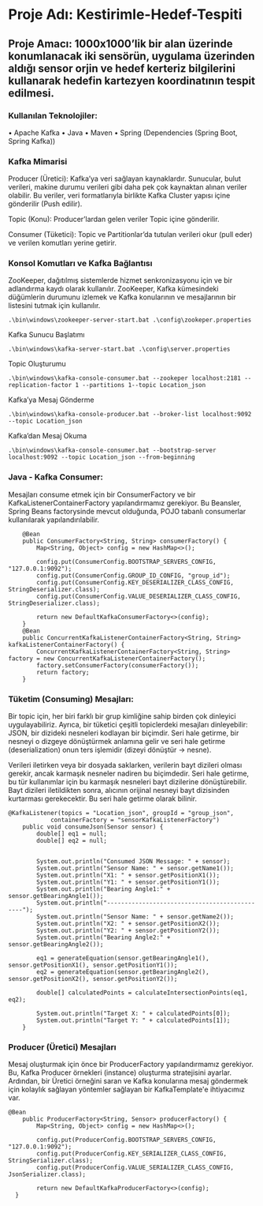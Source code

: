 # Proje Adı: Kestirimle-Hedef-Tespiti
## Proje Amacı: 1000x1000’lik bir alan üzerinde konumlanacak iki sensörün, uygulama üzerinden aldığı sensor orjin ve hedef kerteriz bilgilerini kullanarak hedefin kartezyen koordinatının tespit edilmesi.

### Kullanılan Teknolojiler:
•	Apache Kafka
•	Java 
•	Maven
•	Spring (Dependencies (Spring Boot, Spring Kafka))
    
### Kafka Mimarisi
Producer (Üretici): Kafka’ya veri sağlayan kaynaklardır. Sunucular, bulut verileri, makine durumu verileri gibi daha pek çok kaynaktan alınan veriler olabilir. Bu veriler, veri formatlarıyla birlikte Kafka Cluster yapısı içine gönderilir (Push edilir).

Topic (Konu): Producer’lardan gelen veriler Topic içine gönderilir. 

Consumer (Tüketici): Topic ve Partitionlar’da tutulan verileri okur (pull eder) ve verilen komutları yerine getirir.
### Konsol Komutları ve Kafka Bağlantısı
ZooKeeper, dağıtılmış sistemlerde hizmet senkronizasyonu için ve bir adlandırma kaydı olarak kullanılır. ZooKeeper, Kafka kümesindeki düğümlerin durumunu izlemek ve Kafka konularının ve mesajlarının bir listesini tutmak için kullanılır.
``` 
.\bin\windows\zookeeper-server-start.bat .\config\zookeper.properties
```
Kafka Sunucu Başlatımı
```
.\bin\windows\kafka-server-start.bat .\config\server.properties
```
Topic Oluşturumu
```
.\bin\windows\kafka-console-consumer.bat --zookeper localhost:2181 --replication-factor 1 --partitions 1--topic Location_json
```
Kafka’ya Mesaj Gönderme
```
.\bin\windows\kafka-console-producer.bat --broker-list localhost:9092 --topic Location_json
```
Kafka’dan Mesaj Okuma
```
.\bin\windows\kafka-console-consumer.bat --bootstrap-server localhost:9092 --topic Location_json --from-beginning
```

### Java - Kafka Consumer:
Mesajları consume etmek için bir ConsumerFactory ve bir KafkaListenerContainerFactory yapılandırmamız gerekiyor. Bu Beansler, Spring Beans factorysinde mevcut olduğunda, POJO tabanlı consumerlar kullanılarak yapılandırılabilir.
```
    @Bean
    public ConsumerFactory<String, String> consumerFactory() {
        Map<String, Object> config = new HashMap<>();

        config.put(ConsumerConfig.BOOTSTRAP_SERVERS_CONFIG, "127.0.0.1:9092");
        config.put(ConsumerConfig.GROUP_ID_CONFIG, "group_id");
        config.put(ConsumerConfig.KEY_DESERIALIZER_CLASS_CONFIG, StringDeserializer.class);
        config.put(ConsumerConfig.VALUE_DESERIALIZER_CLASS_CONFIG, StringDeserializer.class);

        return new DefaultKafkaConsumerFactory<>(config);
    }
    @Bean
    public ConcurrentKafkaListenerContainerFactory<String, String> kafkaListenerContainerFactory() {
        ConcurrentKafkaListenerContainerFactory<String, String> factory = new ConcurrentKafkaListenerContainerFactory();
        factory.setConsumerFactory(consumerFactory());
        return factory;
    }
```
### Tüketim (Consuming) Mesajları:
Bir topic için, her biri farklı bir grup kimliğine sahip birden çok dinleyici uygulayabiliriz. Ayrıca, bir tüketici çeşitli topiclerdeki mesajları dinleyebilir:
JSON, bir dizideki nesneleri kodlayan bir biçimdir. Seri hale getirme, bir nesneyi o dizgeye dönüştürmek anlamına gelir ve seri hale getirme (deserialization) onun ters işlemidir (dizeyi dönüştür -> nesne).

Verileri iletirken veya bir dosyada saklarken, verilerin bayt dizileri olması gerekir, ancak karmaşık nesneler nadiren bu biçimdedir. Seri hale getirme, bu tür kullanımlar için bu karmaşık nesneleri bayt dizilerine dönüştürebilir. Bayt dizileri iletildikten sonra, alıcının orijinal nesneyi bayt dizisinden kurtarması gerekecektir. Bu seri hale getirme olarak bilinir.
```
@KafkaListener(topics = "Location_json", groupId = "group_json",
            containerFactory = "sensorKafkaListenerFactory")
    public void consumeJson(Sensor sensor) {
        double[] eq1 = null;
        double[] eq2 = null;


        System.out.println("Consumed JSON Message: " + sensor);
        System.out.println("Sensor Name: " + sensor.getName1());
        System.out.println("X1: " + sensor.getPositionX1());
        System.out.println("Y1: " + sensor.getPositionY1());
        System.out.println("Bearing Angle1:" + sensor.getBearingAngle1());
        System.out.println("----------------------------------------------");
        System.out.println("Sensor Name: " + sensor.getName2());
        System.out.println("X2: " + sensor.getPositionX2());
        System.out.println("Y2: " + sensor.getPositionY2());
        System.out.println("Bearing Angle2:" + sensor.getBearingAngle2());

        eq1 = generateEquation(sensor.getBearingAngle1(), sensor.getPositionX1(), sensor.getPositionY1());
        eq2 = generateEquation(sensor.getBearingAngle2(), sensor.getPositionX2(), sensor.getPositionY2());

        double[] calculatedPoints = calculateIntersectionPoints(eq1, eq2);

        System.out.println("Target X: " + calculatedPoints[0]);
        System.out.println("Target Y: " + calculatedPoints[1]);
    }
```
### Producer (Üretici) Mesajları
Mesaj oluşturmak için önce bir ProducerFactory yapılandırmamız gerekiyor. Bu, Kafka Producer örnekleri (instance) oluşturma stratejisini ayarlar.
Ardından, bir Üretici örneğini saran ve Kafka konularına mesaj göndermek için kolaylık sağlayan yöntemler sağlayan bir KafkaTemplate'e ihtiyacımız var.
```
@Bean
    public ProducerFactory<String, Sensor> producerFactory() {
        Map<String, Object> config = new HashMap<>();

        config.put(ProducerConfig.BOOTSTRAP_SERVERS_CONFIG, "127.0.0.1:9092");
        config.put(ProducerConfig.KEY_SERIALIZER_CLASS_CONFIG, StringSerializer.class);
        config.put(ProducerConfig.VALUE_SERIALIZER_CLASS_CONFIG, JsonSerializer.class);

        return new DefaultKafkaProducerFactory<>(config);
  }
  ```


  
